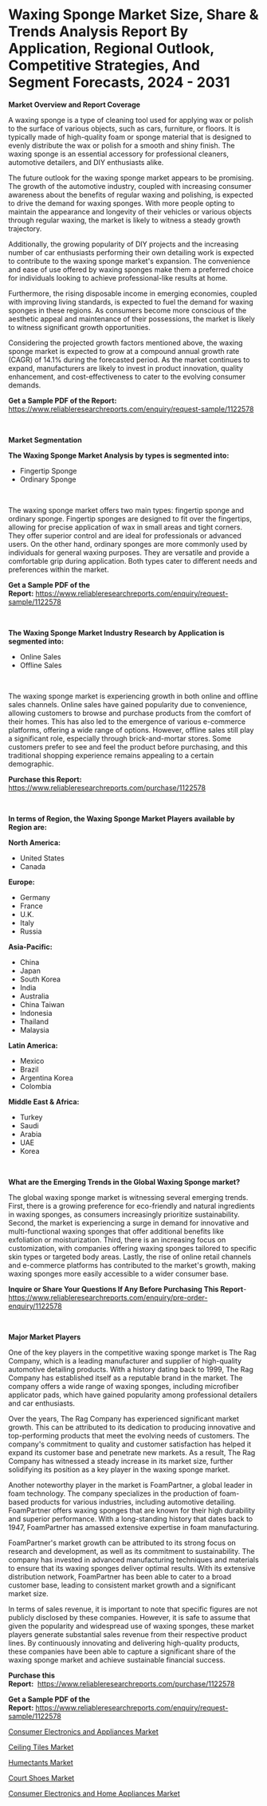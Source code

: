 <p><h1>Waxing Sponge Market Size, Share & Trends Analysis Report By Application, Regional Outlook, Competitive Strategies, And Segment Forecasts, 2024 - 2031</h1></p><p><strong>Market Overview and Report Coverage</strong></p>
<p><p>A waxing sponge is a type of cleaning tool used for applying wax or polish to the surface of various objects, such as cars, furniture, or floors. It is typically made of high-quality foam or sponge material that is designed to evenly distribute the wax or polish for a smooth and shiny finish. The waxing sponge is an essential accessory for professional cleaners, automotive detailers, and DIY enthusiasts alike.</p><p>The future outlook for the waxing sponge market appears to be promising. The growth of the automotive industry, coupled with increasing consumer awareness about the benefits of regular waxing and polishing, is expected to drive the demand for waxing sponges. With more people opting to maintain the appearance and longevity of their vehicles or various objects through regular waxing, the market is likely to witness a steady growth trajectory.</p><p>Additionally, the growing popularity of DIY projects and the increasing number of car enthusiasts performing their own detailing work is expected to contribute to the waxing sponge market's expansion. The convenience and ease of use offered by waxing sponges make them a preferred choice for individuals looking to achieve professional-like results at home.</p><p>Furthermore, the rising disposable income in emerging economies, coupled with improving living standards, is expected to fuel the demand for waxing sponges in these regions. As consumers become more conscious of the aesthetic appeal and maintenance of their possessions, the market is likely to witness significant growth opportunities.</p><p>Considering the projected growth factors mentioned above, the waxing sponge market is expected to grow at a compound annual growth rate (CAGR) of 14.1% during the forecasted period. As the market continues to expand, manufacturers are likely to invest in product innovation, quality enhancement, and cost-effectiveness to cater to the evolving consumer demands.</p></p>
<p><strong>Get a Sample PDF of the Report:</strong> <a href="https://www.reliableresearchreports.com/enquiry/request-sample/1122578">https://www.reliableresearchreports.com/enquiry/request-sample/1122578</a></p>
<p>&nbsp;</p>
<p><strong>Market Segmentation</strong></p>
<p><strong>The Waxing Sponge Market Analysis by types is segmented into:</strong></p>
<p><ul><li>Fingertip Sponge</li><li>Ordinary Sponge</li></ul></p>
<p>&nbsp;</p>
<p><p>The waxing sponge market offers two main types: fingertip sponge and ordinary sponge. Fingertip sponges are designed to fit over the fingertips, allowing for precise application of wax in small areas and tight corners. They offer superior control and are ideal for professionals or advanced users. On the other hand, ordinary sponges are more commonly used by individuals for general waxing purposes. They are versatile and provide a comfortable grip during application. Both types cater to different needs and preferences within the market.</p></p>
<p><strong>Get a Sample PDF of the Report:</strong>&nbsp;<a href="https://www.reliableresearchreports.com/enquiry/request-sample/1122578">https://www.reliableresearchreports.com/enquiry/request-sample/1122578</a></p>
<p>&nbsp;</p>
<p><strong>The Waxing Sponge Market Industry Research by Application is segmented into:</strong></p>
<p><ul><li>Online Sales</li><li>Offline Sales</li></ul></p>
<p>&nbsp;</p>
<p><p>The waxing sponge market is experiencing growth in both online and offline sales channels. Online sales have gained popularity due to convenience, allowing customers to browse and purchase products from the comfort of their homes. This has also led to the emergence of various e-commerce platforms, offering a wide range of options. However, offline sales still play a significant role, especially through brick-and-mortar stores. Some customers prefer to see and feel the product before purchasing, and this traditional shopping experience remains appealing to a certain demographic.</p></p>
<p><strong>Purchase this Report:</strong>&nbsp; <a href="https://www.reliableresearchreports.com/purchase/1122578">https://www.reliableresearchreports.com/purchase/1122578</a></p>
<p>&nbsp;</p>
<p><strong>In terms of Region, the Waxing Sponge Market Players available by Region are:</strong></p>
<p>
    <p> <strong> North America: </strong>
        <ul>
            <li>United States</li>
            <li>Canada</li>
        </ul>
        </p> 
    <p> <strong> Europe: </strong>
        <ul>
            <li>Germany</li>
            <li>France</li>
            <li>U.K.</li>
            <li>Italy</li>
            <li>Russia</li>
        </ul>
        </p> 
    <p> <strong> Asia-Pacific: </strong>
        <ul>
            <li>China</li>
            <li>Japan</li>
            <li>South Korea</li>
            <li>India</li>
            <li>Australia</li>
            <li>China Taiwan</li>
            <li>Indonesia</li>
            <li>Thailand</li>
            <li>Malaysia</li>
        </ul>
        </p> 
    <p> <strong> Latin America: </strong>
        <ul>
            <li>Mexico</li>
            <li>Brazil</li>
            <li>Argentina Korea</li>
            <li>Colombia</li>
        </ul>
        </p> 
    <p> <strong> Middle East & Africa: </strong>
        <ul>
            <li>Turkey</li>
            <li>Saudi</li>
            <li>Arabia</li>
            <li>UAE</li>
            <li>Korea</li>
        </ul>
    </p>
    </p>
<p>&nbsp;</p>
<p><strong>What are the Emerging Trends in the Global Waxing Sponge market?</strong></p>
<p><p>The global waxing sponge market is witnessing several emerging trends. First, there is a growing preference for eco-friendly and natural ingredients in waxing sponges, as consumers increasingly prioritize sustainability. Second, the market is experiencing a surge in demand for innovative and multi-functional waxing sponges that offer additional benefits like exfoliation or moisturization. Third, there is an increasing focus on customization, with companies offering waxing sponges tailored to specific skin types or targeted body areas. Lastly, the rise of online retail channels and e-commerce platforms has contributed to the market's growth, making waxing sponges more easily accessible to a wider consumer base.</p></p>
<p><strong>Inquire or Share Your Questions If Any Before Purchasing This Report</strong>- <a href="https://www.reliableresearchreports.com/enquiry/pre-order-enquiry/1122578">https://www.reliableresearchreports.com/enquiry/pre-order-enquiry/1122578</a></p>
<p>&nbsp;</p>
<p><strong>Major Market Players</strong></p>
<p><p>One of the key players in the competitive waxing sponge market is The Rag Company, which is a leading manufacturer and supplier of high-quality automotive detailing products. With a history dating back to 1999, The Rag Company has established itself as a reputable brand in the market. The company offers a wide range of waxing sponges, including microfiber applicator pads, which have gained popularity among professional detailers and car enthusiasts.</p><p>Over the years, The Rag Company has experienced significant market growth. This can be attributed to its dedication to producing innovative and top-performing products that meet the evolving needs of customers. The company's commitment to quality and customer satisfaction has helped it expand its customer base and penetrate new markets. As a result, The Rag Company has witnessed a steady increase in its market size, further solidifying its position as a key player in the waxing sponge market.</p><p>Another noteworthy player in the market is FoamPartner, a global leader in foam technology. The company specializes in the production of foam-based products for various industries, including automotive detailing. FoamPartner offers waxing sponges that are known for their high durability and superior performance. With a long-standing history that dates back to 1947, FoamPartner has amassed extensive expertise in foam manufacturing.</p><p>FoamPartner's market growth can be attributed to its strong focus on research and development, as well as its commitment to sustainability. The company has invested in advanced manufacturing techniques and materials to ensure that its waxing sponges deliver optimal results. With its extensive distribution network, FoamPartner has been able to cater to a broad customer base, leading to consistent market growth and a significant market size.</p><p>In terms of sales revenue, it is important to note that specific figures are not publicly disclosed by these companies. However, it is safe to assume that given the popularity and widespread use of waxing sponges, these market players generate substantial sales revenue from their respective product lines. By continuously innovating and delivering high-quality products, these companies have been able to capture a significant share of the waxing sponge market and achieve sustainable financial success.</p></p>
<p><strong>Purchase this Report:</strong>&nbsp;&nbsp;<a href="https://www.reliableresearchreports.com/purchase/1122578">https://www.reliableresearchreports.com/purchase/1122578</a></p>
<p></p>
<p><strong>Get a Sample PDF of the Report:</strong>&nbsp;<a href="https://www.reliableresearchreports.com/enquiry/request-sample/1122578">https://www.reliableresearchreports.com/enquiry/request-sample/1122578</a></p>
<p><p><a href="https://github.com/melchekhinf/Market-Research-Report-List-2/blob/main/consumer-electronics-and-appliances-market.md">Consumer Electronics and Appliances Market</a></p><p><a href="https://github.com/prosalinda88/Market-Research-Report-List-2/blob/main/ceiling-tiles-market.md">Ceiling Tiles Market</a></p><p><a href="https://github.com/amae102299/Market-Research-Report-List-2/blob/main/humectants-market.md">Humectants Market</a></p><p><a href="https://github.com/merzlyukov93/Market-Research-Report-List-2/blob/main/court-shoes-market.md">Court Shoes Market</a></p><p><a href="https://github.com/sndrkn/Market-Research-Report-List-2/blob/main/consumer-electronics-and-home-appliances-market.md">Consumer Electronics and Home Appliances Market</a></p></p>